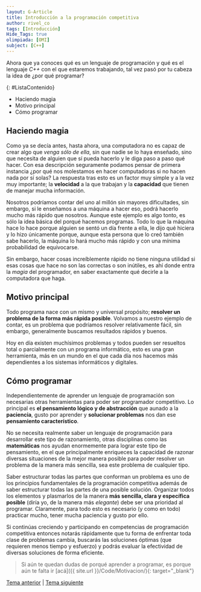 ```yaml
---
layout: G-Article
title: Introducción a la programación competitiva
author: rivel_co
tags: [Introducción]
Hide_Tags: true
olimpiada: [OMI]
subject: [C++]
---
```


Ahora que ya conoces qué es un lenguaje de programación y qué es el lenguaje *C++* con el que estaremos trabajando, tal vez pasó por tu cabeza la idea de <span>¿por qué programar?</span>

{: #ListaContenido}
- Haciendo magia
- Motivo principal
- Cómo programar

## Haciendo magia

Como ya se decía antes, hasta ahora, una computadora no es capaz de crear algo que *venga sólo de ella*, sin que nadie se lo haya enseñado, sino que necesita de alguien que sí pueda hacerlo y le diga paso a paso qué hacer. Con esa descripción seguramente podamos pensar de primera instancia ¿por qué nos molestamos en hacer computadoras si no hacen nada por sí solas? La respuesta tras esto es un factor muy simple y a la vez muy importante; la **velocidad** a la que trabajan y la **capacidad** que tienen de manejar mucha información.

Nosotros podríamos contar del uno al millón sin mayores dificultades, sin embargo, si le enseñamos a una máquina a hacer eso, podrá hacerlo mucho más rápido que nosotros. Aunque este ejemplo es algo tonto, es sólo la idea básica del porqué hacemos programas. Todo lo que la máquina hace lo hace porque alguien se sentó un día frente a ella, le dijo qué hiciera y lo hizo únicamente porque, aunque esta persona que lo creó también sabe hacerlo, la máquina lo hará mucho más rápido y con una mínima probabilidad de equivocarse.

Sin embargo, hacer cosas increíblemente rápido no tiene ninguna utilidad si esas cosas que hace no son las correctas o son inútiles, es ahí donde entra la *magia* del programador, en saber exactamente qué decirle a la computadora que haga.

## Motivo principal

Todo programa nace con un mismo y universal propósito; **resolver un problema de la forma más rápida posible**. Volvamos a nuestro ejemplo de contar, es un problema que podríamos resolver relativamente fácil, sin embargo, generalmente buscamos resultados rápidos y buenos.

Hoy en día existen muchísimos problemas y todos pueden ser resueltos total o parcialmente con un programa informático, esto es una gran herramienta, más en un mundo en el que cada día nos hacemos más dependientes a los sistemas informáticos y digitales.

## Cómo programar

Independientemente de aprender un lenguaje de programación son necesarias otras herramientas para poder ser programador competitivo. Lo principal es **el pensamiento lógico y de abstracción** que aunado a la **paciencia**, gusto por aprender y **solucionar problemas** nos dan ese **pensamiento característico**.

No se necesita realmente saber un lenguaje de programación para desarrollar este tipo de razonamiento, otras disciplinas como las **matemáticas** nos ayudan enormemente para lograr este tipo de pensamiento, en el que principalmente enriqueces la capacidad de razonar diversas situaciones de la mejor manera posible para poder resolver un problema de la manera más sencilla, sea este problema de cualquier tipo.

Saber estructurar todas las partes que conforman un problema es uno de los principios fundamentales de la programación competitiva además de saber estructurar todas las partes de una posible solución. Organizar todos los elementos y plasmarlos de la manera **más sencilla, clara y específica posible** (diría yo, de la manera más *elegante*) debe ser una prioridad al programar. Claramente, para todo esto es necesario (<span>y como en todo</span>) practicar mucho, tener mucha paciencia y gusto por ello.

Si continúas creciendo y participando en competencias de programación competitiva entonces notarás rápidamente que tu forma de enfrentar toda clase de problemas cambia, buscarás las soluciones óptimas (que requieren menos tiempo y esfuerzo) y podrás evaluar la efectividad de diversas soluciones de forma eficiente. 

> Si aún te quedan dudas de porqué aprender a programar, es porque aún te falta ir [acá]({{ site.url }}/Code/Motivacion/){: target="_blank"}

<div class="Nav">
	<a href="{{ site.baseurl }}/C++/Lenguaje/" title="Lenguaje C++ &vert; #iP Code">Tema anterior</a> | <a href="{{ site.baseurl }}/C++/Introduccion/Compilador/" title="Compilador C++ &vert; #iP Code">Tema siguiente</a>
</div>